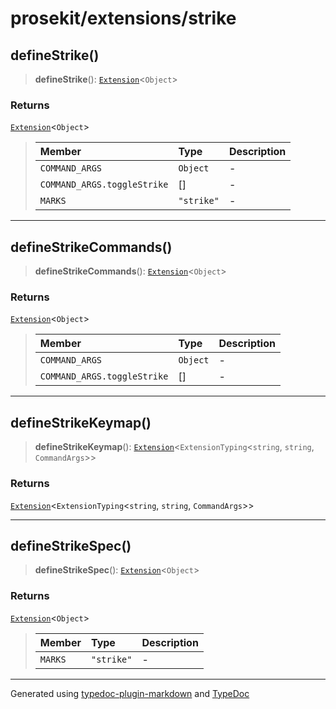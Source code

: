 # prosekit/extensions/strike

<a id="defineStrike" name="defineStrike"></a>

## defineStrike()

> **defineStrike**(): [`Extension`](../core.md#ExtensionT)\<`Object`\>

### Returns

[`Extension`](../core.md#ExtensionT)\<`Object`\>

> | Member | Type | Description |
> | :------ | :------ | :------ |
> | `COMMAND_ARGS` | `Object` | - |
> | `COMMAND_ARGS.toggleStrike` | [] | - |
> | `MARKS` | `"strike"` | - |
>

***

<a id="defineStrikeCommands" name="defineStrikeCommands"></a>

## defineStrikeCommands()

> **defineStrikeCommands**(): [`Extension`](../core.md#ExtensionT)\<`Object`\>

### Returns

[`Extension`](../core.md#ExtensionT)\<`Object`\>

> | Member | Type | Description |
> | :------ | :------ | :------ |
> | `COMMAND_ARGS` | `Object` | - |
> | `COMMAND_ARGS.toggleStrike` | [] | - |
>

***

<a id="defineStrikeKeymap" name="defineStrikeKeymap"></a>

## defineStrikeKeymap()

> **defineStrikeKeymap**(): [`Extension`](../core.md#ExtensionT)\<`ExtensionTyping`\<`string`, `string`, `CommandArgs`\>\>

### Returns

[`Extension`](../core.md#ExtensionT)\<`ExtensionTyping`\<`string`, `string`, `CommandArgs`\>\>

***

<a id="defineStrikeSpec" name="defineStrikeSpec"></a>

## defineStrikeSpec()

> **defineStrikeSpec**(): [`Extension`](../core.md#ExtensionT)\<`Object`\>

### Returns

[`Extension`](../core.md#ExtensionT)\<`Object`\>

> | Member | Type | Description |
> | :------ | :------ | :------ |
> | `MARKS` | `"strike"` | - |
>

***

Generated using [typedoc-plugin-markdown](https://www.npmjs.com/package/typedoc-plugin-markdown) and [TypeDoc](https://typedoc.org/)
